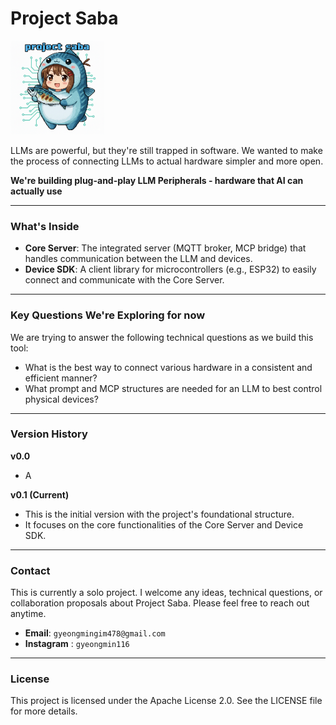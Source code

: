# Project Saba
<img src="https://github.com/kawaiiTaiga/project_SABA/blob/main/sabachan.png" alt="Project Saba Mascot" width="150">

LLMs are powerful, but they're still trapped in software. We wanted to make the process of connecting LLMs to actual hardware simpler and more open.

**We're building plug-and-play LLM Peripherals - hardware that AI can actually use**

---

### What's Inside

* **Core Server**: The integrated server (MQTT broker, MCP bridge) that handles communication between the LLM and devices.
* **Device SDK**: A client library for microcontrollers (e.g., ESP32) to easily connect and communicate with the Core Server.

---

### Key Questions We're Exploring for now

We are trying to answer the following technical questions as we build this tool:

* What is the best way to connect various hardware in a consistent and efficient manner?
* What prompt and MCP structures are needed for an LLM to best control physical devices?
---

### Version History
**v0.0**
* A

**v0.1 (Current)**
* This is the initial version with the project's foundational structure.
* It focuses on the core functionalities of the Core Server and Device SDK.

---

### Contact

This is currently a solo project.
I welcome any ideas, technical questions, or collaboration proposals about Project Saba. Please feel free to reach out anytime.

* **Email**: `gyeongmingim478@gmail.com`
* **Instagram** : `gyeongmin116`
---
### License
This project is licensed under the Apache License 2.0. See the LICENSE file for more details.
